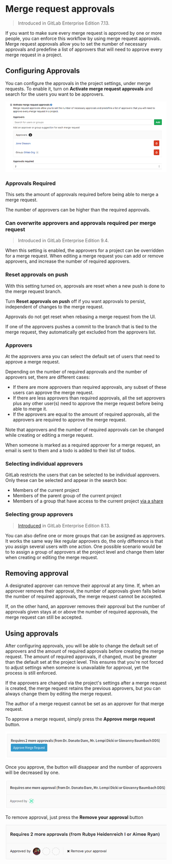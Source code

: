 # Merge request approvals

> Introduced in GitLab Enterprise Edition 7.13.

If you want to make sure every merge request is approved by one or more
people, you can enforce this workflow by using merge request approvals.
Merge request approvals allow you to set the number of necessary approvals
and predefine a list of approvers that will need to approve every
merge request in a project.

## Configuring Approvals

You can configure the approvals in the project settings, under merge requests.
To enable it, turn on **Activate merge request approvals** and search for the
users you want to be approvers.

![Merge Request Approvals in Project Settings](img/approvals_settings.png)

### Approvals Required

This sets the amount of approvals required before being able to merge a merge request.

The number of approvers can be higher than the required approvals.

### Can overwrite approvers and approvals required per merge request

> Introduced in GitLab Enterprise Edition 9.4.

When this setting is enabled, the approvers for a project can be overridden for
a merge request. When editing a merge request you can add or remove approvers,
and increase the number of required approvers.

### Reset approvals on push

With this setting turned on, approvals are reset when a new push
is done to the merge request branch.

Turn **Reset approvals on push** off if you want approvals to persist,
independent of changes to the merge request.

Approvals do not get reset when rebasing a merge request from the UI.

If one of the approvers pushes a commit to the branch that is tied to the
merge request, they automatically get excluded from the approvers list.

### Approvers

At the approvers area you can select the default set of users that need to
approve a merge request.

Depending on the number of required approvals and the number of approvers set,
there are different cases:

- If there are more approvers than required approvals, any subset of these users
  can approve the merge request.
- If there are less approvers than required approvals, all the set approvers plus
  any other user(s) need to approve the merge request before being able to merge it.
- If the approvers are equal to the amount of required approvals, all the
  approvers are required to approve the merge request.

Note that approvers and the number of required approvals can be changed while
creating or editing a merge request.

When someone is marked as a required approver for a merge request, an email is
sent to them and a todo is added to their list of todos.

### Selecting individual approvers

GitLab restricts the users that can be selected to be individual approvers. Only these can be selected and appear in the search box:
- Members of the current project
- Members of the parent group of the current project
- Members of a group that have access to the current project [via a share](../../../workflow/share_projects_with_other_groups.md)

### Selecting group approvers

> [Introduced][ee-743] in GitLab Enterprise Edition 8.13.

You can also define one or more groups that can be assigned as approvers. It
works the same way like regular approvers do, the only difference is that you
assign several users with one action. One possible scenario would be to to assign
a group of approvers at the project level and change them later when creating
or editing the merge request.

## Removing approval

A designated approver can remove their approval at any time. If, when an approver
removes their approval, the number of approvals given falls below the number of
required approvals, the merge request cannot be accepted.

If, on the other hand, an approver removes their approval but the number of approvals
given stays at or above the number of required approvals, the merge request can still be
accepted.

## Using approvals

After configuring approvals, you will be able to change the default set of
approvers and the amount of required approvals before creating the merge request.
The amount of required approvals, if changed, must be greater than the default
set at the project level. This ensures that you're not forced to adjust settings
when someone is unavailable for approval, yet the process is still enforced.

If the approvers are changed via the project's settings after a merge request
is created, the merge request retains the previous approvers, but you can always
change them by editing the merge request.

The author of a merge request cannot be set as an approver for that merge
request.

To approve a merge request, simply press the **Approve merge request** button.

![Merge request approval](img/approvals_mr.png)

Once you approve, the button will disappear and the number of approvers
will be decreased by one.

![Merge request approval](img/approvals_mr_approved.png)

[ee-743]: https://gitlab.com/gitlab-org/gitlab-ee/merge_requests/743

To remove approval, just press the **Remove your approval** button

![Merge request remove approval](img/remove_approval_mr.png)

